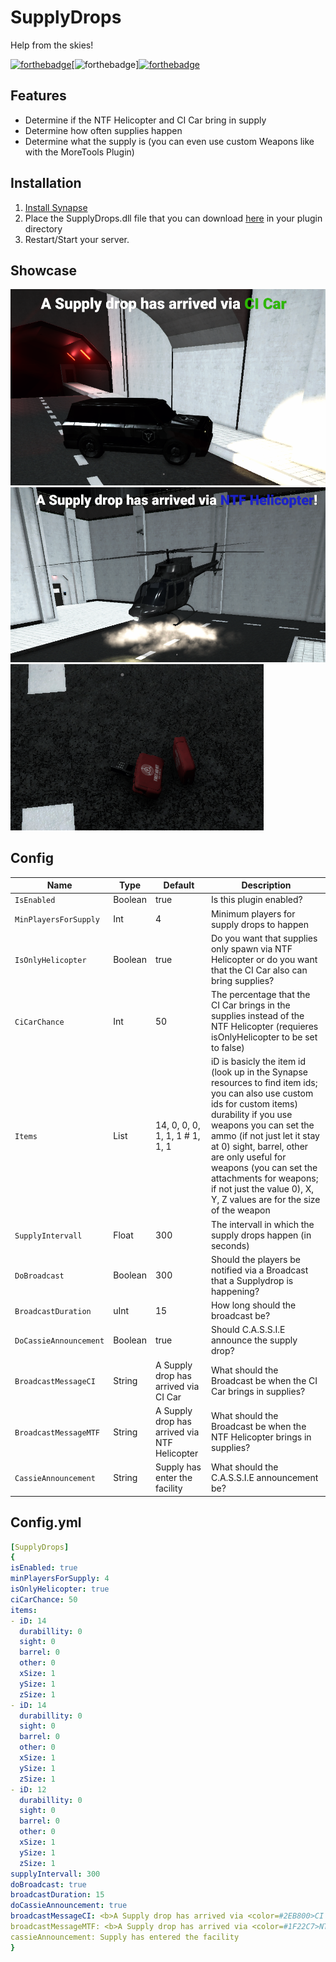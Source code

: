 # SupplyDrops
Help from the skies!

[![forthebadge](https://forthebadge.com/images/badges/built-with-love.svg)](https://forthebadge.com)[![forthebadge](https://forthebadge.com/images/badges/made-with-c-sharp.svg)][![forthebadge](https://forthebadge.com/images/badges/makes-people-smile.svg)](https://forthebadge.com)

## Features
* Determine if the NTF Helicopter and CI Car bring in supply
* Determine how often supplies happen
* Determine what the supply is (you can even use custom Weapons like with the MoreTools Plugin)

## Installation
1. [Install Synapse](https://github.com/SynapseSL/Synapse/wiki#hosting-guides)
2. Place the SupplyDrops.dll file that you can download [here](https://github.com/TheVoidNebula/SupplyDrops/releases) in your plugin directory
3. Restart/Start your server.

## Showcase
![Chaos Insurgency Car](/assets/ci.png)
![NTF Chopper](/assets/ntfchopper.png)
![Supply](/assets/supply.png)

## Config
Name  | Type | Default | Description
------------ | ------------ | ------------- | ------------ 
`IsEnabled` | Boolean | true | Is this plugin enabled?
`MinPlayersForSupply` | Int | 4 | Minimum players for supply drops to happen
`IsOnlyHelicopter` | Boolean | true | Do you want that supplies only spawn via NTF Helicopter or do you want that the CI Car also can bring supplies?
`CiCarChance` | Int | 50 | The percentage that the CI Car brings in the supplies instead of the NTF Helicopter (requieres isOnlyHelicopter to be set to false)
`Items` | List | 14, 0, 0, 0, 1, 1, 1 #  1, 1, 1 | iD is basicly the item id (look up in the Synapse resources to find item ids; you can also use custom ids for custom items) durability if you use weapons you can set the ammo (if not just let it stay at 0) sight, barrel, other are only useful for weapons (you can set the attachments for weapons; if not just the value 0), X, Y, Z values are for the size of the weapon
`SupplyIntervall` | Float | 300 | The intervall in which the supply drops happen (in seconds)
`DoBroadcast` | Boolean | 300 | Should the players be notified via a Broadcast that a Supplydrop is happening?
`BroadcastDuration` | uInt | 15 | How long should the broadcast be?
`DoCassieAnnouncement` | Boolean | true | Should C.A.S.S.I.E announce the supply drop?
`BroadcastMessageCI` | String | A Supply drop has arrived via CI Car | What should the Broadcast be when the CI Car brings in supplies?
`BroadcastMessageMTF` | String | A Supply drop has arrived via NTF Helicopter | What should the Broadcast be when the NTF Helicopter brings in supplies?
`CassieAnnouncement` | String | Supply has enter the facility | What should the C.A.S.S.I.E announcement be?

## Config.yml
```yml
[SupplyDrops]
{
isEnabled: true
minPlayersForSupply: 4
isOnlyHelicopter: true
ciCarChance: 50
items:
- iD: 14
  durabillity: 0
  sight: 0
  barrel: 0
  other: 0
  xSize: 1
  ySize: 1
  zSize: 1
- iD: 14
  durabillity: 0
  sight: 0
  barrel: 0
  other: 0
  xSize: 1
  ySize: 1
  zSize: 1
- iD: 12
  durabillity: 0
  sight: 0
  barrel: 0
  other: 0
  xSize: 1
  ySize: 1
  zSize: 1
supplyIntervall: 300
doBroadcast: true
broadcastDuration: 15
doCassieAnnouncement: true
broadcastMessageCI: <b>A Supply drop has arrived via <color=#2EB800>CI Car</color></b>
broadcastMessageMTF: <b>A Supply drop has arrived via <color=#1F22C7>NTF Helicopter</color>!</b>
cassieAnnouncement: Supply has entered the facility
}
```
